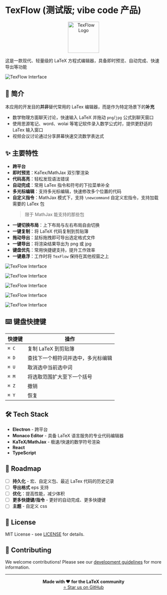 # TexFlow (测试版; vibe code 产品)

<div align="center">
<img src="img/logo.png" width="100px" alt="TexFlow Logo">
</div>

这是一款现代、轻量级的 LaTeX 方程式编辑器，具备即时预览、自动完成、快速导出等功能

![TexFlow Interface](img/image-1.jpg)



## 📖 简介
本应用的开发目的**并非**替代常用的 LaTex 编辑器，而是作为特定场景下的**补充**
- 数学物理方面聊天讨论，快速输入 LaTeX 并拖动 `png`/`jpg` 公式到聊天窗口
- 使用思源笔记、word、wolai 等笔记软件录入数学公式时，提供更舒适的 LaTex 输入窗口
- 视频会议讨论通过分享屏幕快速交流数学表达式


## ✨ 主要特性

- **跨平台**
- **即时预览**：KaTex/MathJax 双引擎渲染
- **代码高亮**：轻松发现语法错误
- **自动完成**：常用 LaTex 指令和符号的下拉菜单补全
- **多光标编辑**：支持多光标编辑，快速修改多个位置的代码
- **自定义指令**：MathJax 模式下，支持 `\newcommand` 自定义宏指令，支持加载需要的 LaTex 包
  > 限于 MathJax 能支持的那些包
- **一键切换布局**：上下布局与左右布局自由切换
- **一键复制**：将 LaTeX 代码复制到剪贴簿
- **拖动导出**：鼠标拖拽即可导出选定格式文件
- **一键导出**：将渲染结果导出为 png 或 jpg
- **键盘优先**：常用快捷键支持，提升工作效率
- **一键悬浮**：工作时将 `TexFlow` 保持在其他视窗之上



![TexFlow Interface](README-imgs/autocomplete.gif)

![TexFlow Interface](README-imgs/drag-and-drop.gif)

![TexFlow Interface](README-imgs/image-3.jpg)

![TexFlow Interface](README-imgs/image-4.jpg)

![TexFlow Interface](README-imgs/image-5.jpg)



## ⌨️ 键盘快捷键

| 快捷键 | 操作                                       |
| ------ | ------------------------------------------ |
| `⌘ C`  | 复制 LaTeX 到剪贴簿                        |
| `⌘ D`  | 查找下一个相符词并选中，多光标编辑          |
| `⌘ U`  | 取消选中当前选中词                        |
| `⌘ M`  | 将选取范围扩大至下一个括号                 |
| `⌘ Z`  | 撤销                                       |
| `⌘ Y`  | 恢复                                       |


## 🛠 Tech Stack

- **Electron** - 跨平台
- **Monaco Editor** - 具备 LaTeX 语言服务的专业代码编辑器
- **KaTeX/MathJax** - 极速/快速的数学符号渲染
- **React**
- **TypeScript**

## 🔮 Roadmap

- [ ] **持久化** - 宏、自定义包、最近 LaTex 代码的历史记录
- [ ] **导出格式** eps 支持
- [ ] **优化**：提高性能，减少体积
- [ ] **更多快捷键/指令** - 更好的自动完成、更多快捷键
- [ ] **主题** - 自定义 css

## 📄 License

MIT License - see [LICENSE](LICENSE) for details.

## 🤝 Contributing

We welcome contributions! Please see our [development guidelines](DEVELOPMENT_RULES.md) for more information.

---

<p align="center">
  <strong>Made with ❤️ for the LaTeX community</strong><br>
  <a href="https://github.com/panyw5/instex">⭐ Star us on GitHub</a>
</p>
